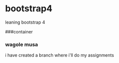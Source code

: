 # bootstrap4
leaning bootstrap 4

###container


### wagole musa
i have created a branch where i'll do my assignments
